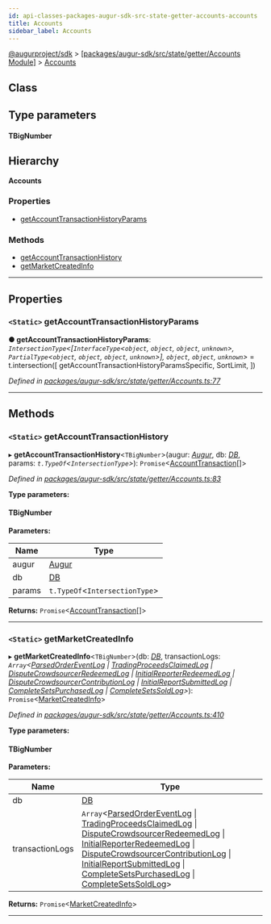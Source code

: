 ```yaml
---
id: api-classes-packages-augur-sdk-src-state-getter-accounts-accounts
title: Accounts
sidebar_label: Accounts
---
```


[@augurproject/sdk](api-readme.md) > [[packages/augur-sdk/src/state/getter/Accounts Module]](api-modules-packages-augur-sdk-src-state-getter-accounts-module.md) > [Accounts](api-classes-packages-augur-sdk-src-state-getter-accounts-accounts.md)

## Class

## Type parameters
#### TBigNumber 
## Hierarchy

**Accounts**

### Properties

* [getAccountTransactionHistoryParams](api-classes-packages-augur-sdk-src-state-getter-accounts-accounts.md#getaccounttransactionhistoryparams)

### Methods

* [getAccountTransactionHistory](api-classes-packages-augur-sdk-src-state-getter-accounts-accounts.md#getaccounttransactionhistory)
* [getMarketCreatedInfo](api-classes-packages-augur-sdk-src-state-getter-accounts-accounts.md#getmarketcreatedinfo)

---

## Properties

<a id="getaccounttransactionhistoryparams"></a>

### `<Static>` getAccountTransactionHistoryParams

**● getAccountTransactionHistoryParams**: *`IntersectionType`<[`InterfaceType`<`object`, `object`, `object`, `unknown`>, `PartialType`<`object`, `object`, `object`, `unknown`>], `object`, `object`, `unknown`>* =  t.intersection([
    getAccountTransactionHistoryParamsSpecific,
    SortLimit,
  ])

*Defined in [packages/augur-sdk/src/state/getter/Accounts.ts:77](https://github.com/AugurProject/augur/blob/b4365d6894/packages/augur-sdk/src/state/getter/Accounts.ts#L77)*

___

## Methods

<a id="getaccounttransactionhistory"></a>

### `<Static>` getAccountTransactionHistory

▸ **getAccountTransactionHistory**<`TBigNumber`>(augur: *[Augur](api-classes-packages-augur-sdk-src-augur-augur.md)*, db: *[DB](api-classes-packages-augur-sdk-src-state-db-db-db.md)*, params: *`t.TypeOf`<`IntersectionType`>*): `Promise`<[AccountTransaction](api-interfaces-packages-augur-sdk-src-state-getter-accounts-accounttransaction.md)[]>

*Defined in [packages/augur-sdk/src/state/getter/Accounts.ts:83](https://github.com/AugurProject/augur/blob/b4365d6894/packages/augur-sdk/src/state/getter/Accounts.ts#L83)*

**Type parameters:**

#### TBigNumber 
**Parameters:**

| Name | Type |
| ------ | ------ |
| augur | [Augur](api-classes-packages-augur-sdk-src-augur-augur.md) |
| db | [DB](api-classes-packages-augur-sdk-src-state-db-db-db.md) |
| params | `t.TypeOf`<`IntersectionType`> |

**Returns:** `Promise`<[AccountTransaction](api-interfaces-packages-augur-sdk-src-state-getter-accounts-accounttransaction.md)[]>

___
<a id="getmarketcreatedinfo"></a>

### `<Static>` getMarketCreatedInfo

▸ **getMarketCreatedInfo**<`TBigNumber`>(db: *[DB](api-classes-packages-augur-sdk-src-state-db-db-db.md)*, transactionLogs: *`Array`<[ParsedOrderEventLog](api-interfaces-packages-augur-sdk-src-state-logs-types-parsedordereventlog.md) \| [TradingProceedsClaimedLog](api-interfaces-packages-augur-sdk-src-state-logs-types-tradingproceedsclaimedlog.md) \| [DisputeCrowdsourcerRedeemedLog](api-interfaces-packages-augur-sdk-src-state-logs-types-disputecrowdsourcerredeemedlog.md) \| [InitialReporterRedeemedLog](api-interfaces-packages-augur-sdk-src-state-logs-types-initialreporterredeemedlog.md) \| [DisputeCrowdsourcerContributionLog](api-interfaces-packages-augur-sdk-src-state-logs-types-disputecrowdsourcercontributionlog.md) \| [InitialReportSubmittedLog](api-interfaces-packages-augur-sdk-src-state-logs-types-initialreportsubmittedlog.md) \| [CompleteSetsPurchasedLog](api-interfaces-packages-augur-sdk-src-state-logs-types-completesetspurchasedlog.md) \| [CompleteSetsSoldLog](api-interfaces-packages-augur-sdk-src-state-logs-types-completesetssoldlog.md)>*): `Promise`<[MarketCreatedInfo](api-interfaces-packages-augur-sdk-src-state-getter-accounts-marketcreatedinfo.md)>

*Defined in [packages/augur-sdk/src/state/getter/Accounts.ts:410](https://github.com/AugurProject/augur/blob/b4365d6894/packages/augur-sdk/src/state/getter/Accounts.ts#L410)*

**Type parameters:**

#### TBigNumber 
**Parameters:**

| Name | Type |
| ------ | ------ |
| db | [DB](api-classes-packages-augur-sdk-src-state-db-db-db.md) |
| transactionLogs | `Array`<[ParsedOrderEventLog](api-interfaces-packages-augur-sdk-src-state-logs-types-parsedordereventlog.md) \| [TradingProceedsClaimedLog](api-interfaces-packages-augur-sdk-src-state-logs-types-tradingproceedsclaimedlog.md) \| [DisputeCrowdsourcerRedeemedLog](api-interfaces-packages-augur-sdk-src-state-logs-types-disputecrowdsourcerredeemedlog.md) \| [InitialReporterRedeemedLog](api-interfaces-packages-augur-sdk-src-state-logs-types-initialreporterredeemedlog.md) \| [DisputeCrowdsourcerContributionLog](api-interfaces-packages-augur-sdk-src-state-logs-types-disputecrowdsourcercontributionlog.md) \| [InitialReportSubmittedLog](api-interfaces-packages-augur-sdk-src-state-logs-types-initialreportsubmittedlog.md) \| [CompleteSetsPurchasedLog](api-interfaces-packages-augur-sdk-src-state-logs-types-completesetspurchasedlog.md) \| [CompleteSetsSoldLog](api-interfaces-packages-augur-sdk-src-state-logs-types-completesetssoldlog.md)> |

**Returns:** `Promise`<[MarketCreatedInfo](api-interfaces-packages-augur-sdk-src-state-getter-accounts-marketcreatedinfo.md)>

___

